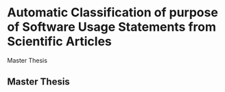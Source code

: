 # Automatic Classification of purpose of Software Usage Statements from Scientific Articles
Master Thesis


## Master Thesis